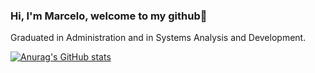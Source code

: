 ### Hi, I'm Marcelo, welcome to my github👋

Graduated in Administration and in Systems Analysis and Development.

[![Anurag's GitHub stats](https://github-readme-stats.vercel.app/api?username=marcelocezario)](https://github.com/marcelocezario/github-readme-stats)

<!--
**marcelocezario/marcelocezario** is a ✨ _special_ ✨ repository because its `README.md` (this file) appears on your GitHub profile.

Here are some ideas to get you started:

- 🔭 I’m currently working on ...
- 🌱 I’m currently learning ...
- 👯 I’m looking to collaborate on ...
- 🤔 I’m looking for help with ...
- 💬 Ask me about ...
- 📫 How to reach me: ...
- 😄 Pronouns: ...
- ⚡ Fun fact: ...
-->
